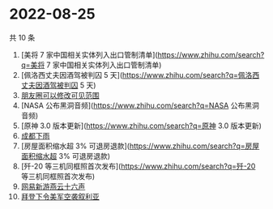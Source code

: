 # 2022-08-25

共 10 条

<!-- BEGIN ZHIHUSEARCH -->
<!-- 最后更新时间 Thu Aug 25 2022 02:21:28 GMT+0800 (China Standard Time) -->
1. [美将 7 家中国相关实体列入出口管制清单](https://www.zhihu.com/search?q=美将 7 家中国相关实体列入出口管制清单)
1. [佩洛西丈夫因酒驾被判囚 5 天](https://www.zhihu.com/search?q=佩洛西丈夫因酒驾被判囚 5 天)
1. [朋友圈可以修改可见范围](https://www.zhihu.com/search?q=朋友圈可以修改可见范围)
1. [NASA 公布黑洞音频](https://www.zhihu.com/search?q=NASA 公布黑洞音频)
1. [原神 3.0 版本更新](https://www.zhihu.com/search?q=原神 3.0 版本更新)
1. [成都下雨](https://www.zhihu.com/search?q=成都下雨)
1. [房屋面积缩水超 3% 可退房退款](https://www.zhihu.com/search?q=房屋面积缩水超 3% 可退房退款)
1. [歼-20 等三机同框照首次发布](https://www.zhihu.com/search?q=歼-20 等三机同框照首次发布)
1. [网易新游燕云十六声](https://www.zhihu.com/search?q=网易新游燕云十六声)
1. [拜登下令美军空袭叙利亚](https://www.zhihu.com/search?q=拜登下令美军空袭叙利亚)
<!-- END ZHIHUSEARCH -->
